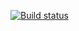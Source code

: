 [![Build status](https://ci.appveyor.com/api/projects/status/jd7yjk9po8gj2l3a?svg=true)](https://ci.appveyor.com/project/AlenaNadezhkina/hwautotest2-3)
